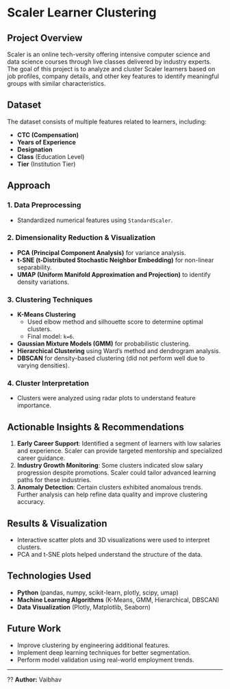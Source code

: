# Scaler Learner Clustering

## Project Overview
Scaler is an online tech-versity offering intensive computer science and data science courses through live classes delivered by industry experts. The goal of this project is to analyze and cluster Scaler learners based on job profiles, company details, and other key features to identify meaningful groups with similar characteristics.

## Dataset
The dataset consists of multiple features related to learners, including:
- **CTC (Compensation)**
- **Years of Experience**
- **Designation**
- **Class** (Education Level)
- **Tier** (Institution Tier)

## Approach
### 1. **Data Preprocessing**
- Standardized numerical features using `StandardScaler`.

### 2. **Dimensionality Reduction & Visualization**
- **PCA (Principal Component Analysis)** for variance analysis.
- **t-SNE (t-Distributed Stochastic Neighbor Embedding)** for non-linear separability.
- **UMAP (Uniform Manifold Approximation and Projection)** to identify density variations.

### 3. **Clustering Techniques**
- **K-Means Clustering**
  - Used elbow method and silhouette score to determine optimal clusters.
  - Final model: `k=6`.
- **Gaussian Mixture Models (GMM)** for probabilistic clustering.
- **Hierarchical Clustering** using Ward’s method and dendrogram analysis.
- **DBSCAN** for density-based clustering (did not perform well due to varying densities).

### 4. **Cluster Interpretation**
- Clusters were analyzed using radar plots to understand feature importance.

## Actionable Insights & Recommendations
1. **Early Career Support**: Identified a segment of learners with low salaries and experience. Scaler can provide targeted mentorship and specialized career guidance.
2. **Industry Growth Monitoring**: Some clusters indicated slow salary progression despite promotions. Scaler could tailor advanced learning paths for these industries.
3. **Anomaly Detection**: Certain clusters exhibited anomalous trends. Further analysis can help refine data quality and improve clustering accuracy.

## Results & Visualization
- Interactive scatter plots and 3D visualizations were used to interpret clusters.
- PCA and t-SNE plots helped understand the structure of the data.

## Technologies Used
- **Python** (pandas, numpy, scikit-learn, plotly, scipy, umap)
- **Machine Learning Algorithms** (K-Means, GMM, Hierarchical, DBSCAN)
- **Data Visualization** (Plotly, Matplotlib, Seaborn)

## Future Work
- Improve clustering by engineering additional features.
- Implement deep learning techniques for better segmentation.
- Perform model validation using real-world employment trends.

---
?? **Author:** Vaibhav 
